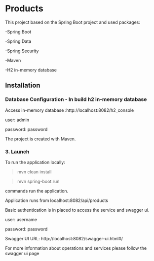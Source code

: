 
# Products

This project based on the Spring Boot project and used packages:

-Spring Boot

-Spring Data

-Spring Security

-Maven

-H2 in-memory database


## Installation

### Database Configuration - In build h2 in-memory database

Access in-memory database :http://localhost:8082/h2_console

user: admin

password: password
    

The project is created with Maven.

### 3. Launch

To run the application locally:

>mvn clean install

>mvn spring-boot:run

commands run the application.

Application runs from localhost:8082/api/products

Basic authentication is in placed to access the service and swagger ui.

user: username

password: password

Swagger UI URL: http://localhost:8082/swagger-ui.html#/

For more information about operations and services please follow the swagger ui page

